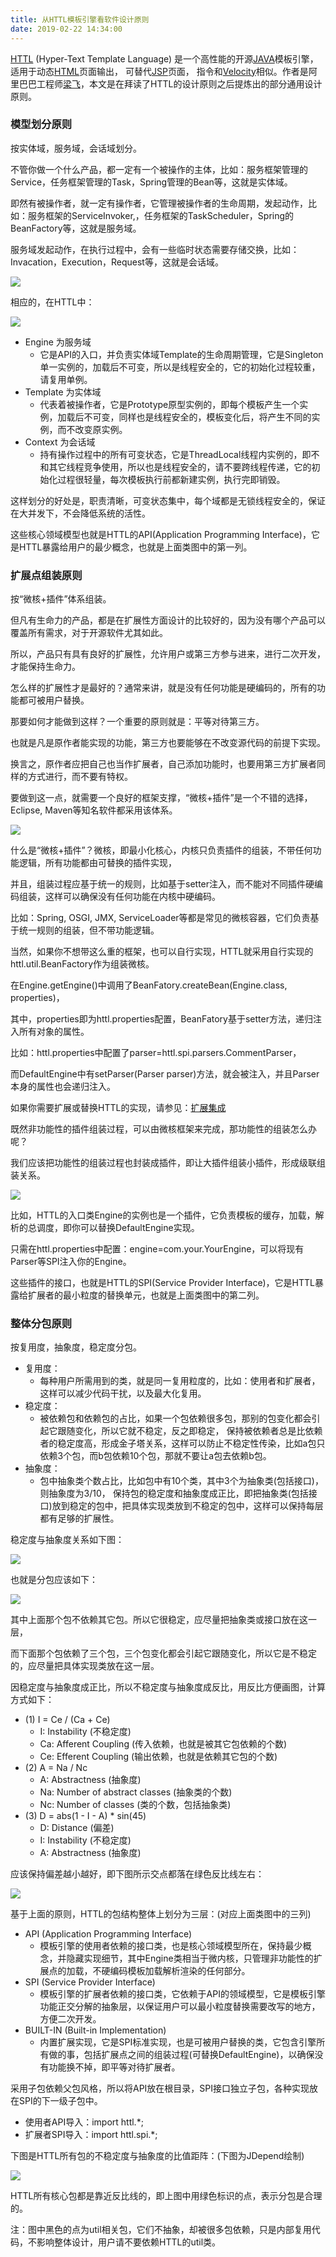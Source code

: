 ```yaml
---
title: 从HTTL模板引擎看软件设计原则
date: 2019-02-22 14:34:00
---
```

[HTTL](http://httl.github.io/) (Hyper-Text Template Language) 是一个高性能的开源[JAVA](http://www.oracle.com/technetwork/java/index.html)模板引擎， 适用于动态[HTML](http://zh.wikipedia.org/zh-cn/HTML)页面输出， 可替代[JSP](http://zh.wikipedia.org/wiki/JSP)页面， 指令和[Velocity](http://velocity.apache.org/)相似。作者是阿里巴巴工程师[梁飞](https://javatar.iteye.com/?utm_source=hacpai.com)，本文是在拜读了HTTL的设计原则之后提炼出的部分通用设计原则。

### 模型划分原则

按实体域，服务域，会话域划分。

不管你做一个什么产品，都一定有一个被操作的主体，比如：服务框架管理的Service，任务框架管理的Task，Spring管理的Bean等，这就是实体域。

即然有被操作者，就一定有操作者，它管理被操作者的生命周期，发起动作，比如：服务框架的ServiceInvoker,，任务框架的TaskScheduler，Spring的BeanFactory等，这就是服务域。

服务域发起动作，在执行过程中，会有一些临时状态需要存储交换，比如：Invacation，Execution，Request等，这就是会话域。

![](/Users/yueshutong/Downloads/md/2019/LOCAL/20190222从HTTL模板引擎看软件设计原则/1136672-20190222140949205-42991255.png)


相应的，在HTTL中：

![](/Users/yueshutong/Downloads/md/2019/LOCAL/20190222从HTTL模板引擎看软件设计原则/1136672-20190222143137363-1070167212.png)


- Engine 为服务域
  - 它是API的入口，并负责实体域Template的生命周期管理，它是Singleton单一实例的，加载后不可变，所以是线程安全的，它的初始化过程较重，请复用单例。
- Template 为实体域
  - 代表着被操作者，它是Prototype原型实例的，即每个模板产生一个实例，加载后不可变，同样也是线程安全的，模板变化后，将产生不同的实例，而不改变原实例。
- Context 为会话域
  - 持有操作过程中的所有可变状态，它是ThreadLocal线程内实例的，即不和其它线程竞争使用，所以也是线程安全的，请不要跨线程传递，它的初始化过程很轻量，每次模板执行前都新建实例，执行完即销毁。

这样划分的好处是，职责清晰，可变状态集中，每个域都是无锁线程安全的，保证在大并发下，不会降低系统的活性。

这些核心领域模型也就是HTTL的API(Application Programming Interface)，它是HTTL暴露给用户的最少概念，也就是上面类图中的第一列。



### 扩展点组装原则

按“微核+插件”体系组装。

但凡有生命力的产品，都是在扩展性方面设计的比较好的，因为没有哪个产品可以覆盖所有需求，对于开源软件尤其如此。

所以，产品只有具有良好的扩展性，允许用户或第三方参与进来，进行二次开发，才能保持生命力。

怎么样的扩展性才是最好的？通常来讲，就是没有任何功能是硬编码的，所有的功能都可被用户替换。

那要如何才能做到这样？一个重要的原则就是：平等对待第三方。

也就是凡是原作者能实现的功能，第三方也要能够在不改变源代码的前提下实现。

换言之，原作者应把自己也当作扩展者，自己添加功能时，也要用第三方扩展者同样的方式进行，而不要有特权。

要做到这一点，就需要一个良好的框架支撑，“微核+插件”是一个不错的选择，Eclipse, Maven等知名软件都采用该体系。

![](/Users/yueshutong/Downloads/md/2019/LOCAL/20190222从HTTL模板引擎看软件设计原则/1136672-20190222143158135-50304220.png)


什么是“微核+插件”？微核，即最小化核心，内核只负责插件的组装，不带任何功能逻辑，所有功能都由可替换的插件实现，

并且，组装过程应基于统一的规则，比如基于setter注入，而不能对不同插件硬编码组装，这样可以确保没有任何功能在内核中硬编码。

比如：Spring, OSGI, JMX, ServiceLoader等都是常见的微核容器，它们负责基于统一规则的组装，但不带功能逻辑。

当然，如果你不想带这么重的框架，也可以自行实现，HTTL就采用自行实现的httl.util.BeanFactory作为组装微核。

在Engine.getEngine()中调用了BeanFatory.createBean(Engine.class, properties)，

其中，properties即为httl.properties配置，BeanFatory基于setter方法，递归注入所有对象的属性。

比如：httl.properties中配置了parser=httl.spi.parsers.CommentParser，

而DefaultEngine中有setParser(Parser parser)方法，就会被注入，并且Parser本身的属性也会递归注入。

如果你需要扩展或替换HTTL的实现，请参见：[扩展集成](http://httl.github.io/zh/integration.html#%E6%89%A9%E5%B1%95%E9%9B%86%E6%88%90)

既然非功能性的插件组装过程，可以由微核框架来完成，那功能性的组装怎么办呢？



我们应该把功能性的组装过程也封装成插件，即让大插件组装小插件，形成级联组装关系。



![](/Users/yueshutong/Downloads/md/2019/LOCAL/20190222从HTTL模板引擎看软件设计原则/1136672-20190222143215701-880676701.png)


比如，HTTL的入口类Engine的实例也是一个插件，它负责模板的缓存，加载，解析的总调度，即你可以替换DefaultEngine实现。



只需在httl.properties中配置：engine=com.your.YourEngine，可以将现有Parser等SPI注入你的Engine。

这些插件的接口，也就是HTTL的SPI(Service Provider Interface)，它是HTTL暴露给扩展者的最小粒度的替换单元，也就是上面类图中的第二列。



### 整体分包原则

按复用度，抽象度，稳定度分包。

- 复用度：
  - 每种用户所需用到的类，就是同一复用粒度的，比如：使用者和扩展者，这样可以减少代码干扰，以及最大化复用。
- 稳定度：
  - 被依赖包和依赖包的占比，如果一个包依赖很多包，那别的包变化都会引起它跟随变化，所以它就不稳定，反之即稳定， 保持被依赖者总是比依赖者的稳定度高，形成金子塔关系，这样可以防止不稳定性传染，比如a包只依赖3个包，而b包依赖10个包，那就不要让a包去依赖b包。
- 抽象度：
  - 包中抽象类个数占比，比如包中有10个类，其中3个为抽象类(包括接口)，则抽象度为3/10， 保持包的稳定度和抽象度成正比，即把抽象类(包括接口)放到稳定的包中，把具体实现类放到不稳定的包中，这样可以保持每层都有足够的扩展性。

稳定度与抽象度关系如下图：

![](/Users/yueshutong/Downloads/md/2019/LOCAL/20190222从HTTL模板引擎看软件设计原则/1136672-20190222143233714-1062082905.png)


也就是分包应该如下：

![](/Users/yueshutong/Downloads/md/2019/LOCAL/20190222从HTTL模板引擎看软件设计原则/1136672-20190222143246231-7868053.png)


其中上面那个包不依赖其它包。所以它很稳定，应尽量把抽象类或接口放在这一层，

而下面那个包依赖了三个包，三个包变化都会引起它跟随变化，所以它是不稳定的，应尽量把具体实现类放在这一层。

因稳定度与抽象度成正比，所以不稳定度与抽象度成反比，用反比方便画图，计算方式如下：

- (1) I = Ce / (Ca + Ce)
  - I: Instability (不稳定度)
  - Ca: Afferent Coupling (传入依赖，也就是被其它包依赖的个数)
  - Ce: Efferent Coupling (输出依赖，也就是依赖其它包的个数)
- (2) A = Na / Nc
  - A: Abstractness (抽象度)
  - Na: Number of abstract classes (抽象类的个数)
  - Nc: Number of classes (类的个数，包括抽象类)
- (3) D = abs(1 - I - A) * sin(45)
  - D: Distance (偏差)
  - I: Instability (不稳定度)
  - A: Abstractness (抽象度)

应该保持偏差越小越好，即下图所示交点都落在绿色反比线左右：

![](/Users/yueshutong/Downloads/md/2019/LOCAL/20190222从HTTL模板引擎看软件设计原则/1136672-20190222143302854-1321971393.gif)


基于上面的原则，HTTL的包结构整体上划分为三层：(对应上面类图中的三列)

- API (Application Programming Interface)
  - 模板引擎的使用者依赖的接口类，也是核心领域模型所在，保持最少概念，并隐藏实现细节，其中Engine类相当于微内核，只管理非功能性的扩展点的加载，不硬编码模板加载解析渲染的任何部分。
- SPI (Service Provider Interface)
  - 模板引擎的扩展者依赖的接口类，它依赖于API的领域模型，它是模板引擎功能正交分解的抽象层，以保证用户可以最小粒度替换需要改写的地方，方便二次开发。
- BUILT-IN (Built-in Implementation)
  - 内置扩展实现，它是SPI标准实现，也是可被用户替换的类，它包含引擎所有做的事，包括扩展点之间的组装过程(可替换DefaultEngine)，以确保没有功能换不掉，即平等对待扩展者。

采用子包依赖父包风格，所以将API放在根目录，SPI接口独立子包，各种实现放在SPI的下一级子包中。

- 使用者API导入：import httl.*;
- 扩展者SPI导入：import httl.spi.*;

下图是HTTL所有包的不稳定度与抽象度的比值距阵：(下图为JDepend绘制)

![](/Users/yueshutong/Downloads/md/2019/LOCAL/20190222从HTTL模板引擎看软件设计原则/1136672-20190222143324901-125689761.png)


HTTL所有核心包都是靠近反比线的，即上图中用绿色标识的点，表示分包是合理的。

注：图中黑色的点为util相关包，它们不抽象，却被很多包依赖，只是内部复用代码，不影响整体设计，用户请不要依赖HTTL的util类。
